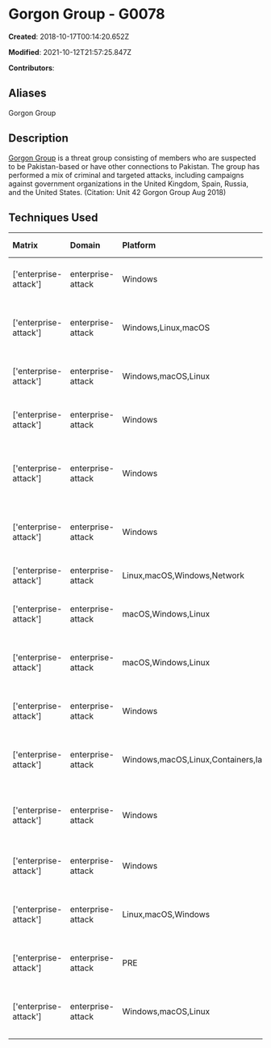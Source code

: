 # Gorgon Group - G0078

**Created**: 2018-10-17T00:14:20.652Z

**Modified**: 2021-10-12T21:57:25.847Z

**Contributors**: 

## Aliases

Gorgon Group

## Description

[Gorgon Group](https://attack.mitre.org/groups/G0078) is a threat group consisting of members who are suspected to be Pakistan-based or have other connections to Pakistan. The group has performed a mix of criminal and targeted attacks, including campaigns against government organizations in the United Kingdom, Spain, Russia, and the United States. (Citation: Unit 42 Gorgon Group Aug 2018)

## Techniques Used

|Matrix|Domain|Platform|Technique ID|Technique Name|Use|
| :---| :---| :---| :---| :---| :---|
|['enterprise-attack']|enterprise-attack|Windows|T1055.012|Process Hollowing|[Gorgon Group](https://attack.mitre.org/groups/G0078) malware can use process hollowing to inject one of its trojans into another process.(Citation: Unit 42 Gorgon Group Aug 2018)|
|['enterprise-attack']|enterprise-attack|Windows,Linux,macOS|T1140|Deobfuscate/Decode Files or Information|[Gorgon Group](https://attack.mitre.org/groups/G0078) malware can decode contents from a payload that was Base64 encoded and write the contents to a file.(Citation: Unit 42 Gorgon Group Aug 2018)|
|['enterprise-attack']|enterprise-attack|Windows,macOS,Linux|T1106|Native API|[Gorgon Group](https://attack.mitre.org/groups/G0078) malware can leverage the Windows API call, CreateProcessA(), for execution.(Citation: Unit 42 Gorgon Group Aug 2018)|
|['enterprise-attack']|enterprise-attack|Windows|T1547.001|Registry Run Keys / Startup Folder|[Gorgon Group](https://attack.mitre.org/groups/G0078) malware can create a .lnk file and add a Registry Run key to establish persistence.(Citation: Unit 42 Gorgon Group Aug 2018)|
|['enterprise-attack']|enterprise-attack|Windows|T1059.001|PowerShell|[Gorgon Group](https://attack.mitre.org/groups/G0078) malware can use PowerShell commands to download and execute a payload and open a decoy document on the victim’s machine.(Citation: Unit 42 Gorgon Group Aug 2018)|
|['enterprise-attack']|enterprise-attack|Windows|T1059.003|Windows Command Shell|[Gorgon Group](https://attack.mitre.org/groups/G0078) malware can use cmd.exe to download and execute payloads and to execute commands on the system.(Citation: Unit 42 Gorgon Group Aug 2018)|
|['enterprise-attack']|enterprise-attack|Linux,macOS,Windows,Network|T1105|Ingress Tool Transfer|[Gorgon Group](https://attack.mitre.org/groups/G0078) malware can download additional files from C2 servers.(Citation: Unit 42 Gorgon Group Aug 2018)|
|['enterprise-attack']|enterprise-attack|macOS,Windows,Linux|T1566.001|Spearphishing Attachment|[Gorgon Group](https://attack.mitre.org/groups/G0078) sent emails to victims with malicious Microsoft Office documents attached.(Citation: Unit 42 Gorgon Group Aug 2018)|
|['enterprise-attack']|enterprise-attack|macOS,Windows,Linux|T1564.003|Hidden Window|[Gorgon Group](https://attack.mitre.org/groups/G0078) has used <code>-W Hidden</code> to conceal [PowerShell](https://attack.mitre.org/techniques/T1059/001) windows by setting the WindowStyle parameter to hidden. (Citation: Unit 42 Gorgon Group Aug 2018)|
|['enterprise-attack']|enterprise-attack|Windows|T1055.002|Portable Executable Injection|[Gorgon Group](https://attack.mitre.org/groups/G0078) malware can download a remote access tool, [ShiftyBug](https://attack.mitre.org/software/S0294), and inject into another process.(Citation: Unit 42 Gorgon Group Aug 2018)|
|['enterprise-attack']|enterprise-attack|Windows,macOS,Linux,Containers,IaaS,Network|T1562.001|Disable or Modify Tools|[Gorgon Group](https://attack.mitre.org/groups/G0078) malware can attempt to disable security features in Microsoft Office and Windows Defender using the <code>taskkill</code> command.(Citation: Unit 42 Gorgon Group Aug 2018)|
|['enterprise-attack']|enterprise-attack|Windows|T1112|Modify Registry|[Gorgon Group](https://attack.mitre.org/groups/G0078) malware can deactivate security mechanisms in Microsoft Office by editing several keys and values under <code>HKCU\Software\Microsoft\Office\</code>.(Citation: Unit 42 Gorgon Group Aug 2018)|
|['enterprise-attack']|enterprise-attack|Windows|T1547.009|Shortcut Modification|[Gorgon Group](https://attack.mitre.org/groups/G0078) malware can create a .lnk file and add a Registry Run key to establish persistence.(Citation: Unit 42 Gorgon Group Aug 2018)|
|['enterprise-attack']|enterprise-attack|Linux,macOS,Windows|T1204.002|Malicious File|[Gorgon Group](https://attack.mitre.org/groups/G0078) attempted to get users to launch malicious Microsoft Office attachments delivered via spearphishing emails.(Citation: Unit 42 Gorgon Group Aug 2018)|
|['enterprise-attack']|enterprise-attack|PRE|T1588.002|Tool|[Gorgon Group](https://attack.mitre.org/groups/G0078) has obtained and used tools such as [QuasarRAT](https://attack.mitre.org/software/S0262) and [Remcos](https://attack.mitre.org/software/S0332).(Citation: Unit 42 Gorgon Group Aug 2018)|
|['enterprise-attack']|enterprise-attack|Windows,macOS,Linux|T1059.005|Visual Basic|[Gorgon Group](https://attack.mitre.org/groups/G0078) has used macros in [Spearphishing Attachment](https://attack.mitre.org/techniques/T1566/001)s as well as executed VBScripts on victim machines.(Citation: Unit 42 Gorgon Group Aug 2018)|
